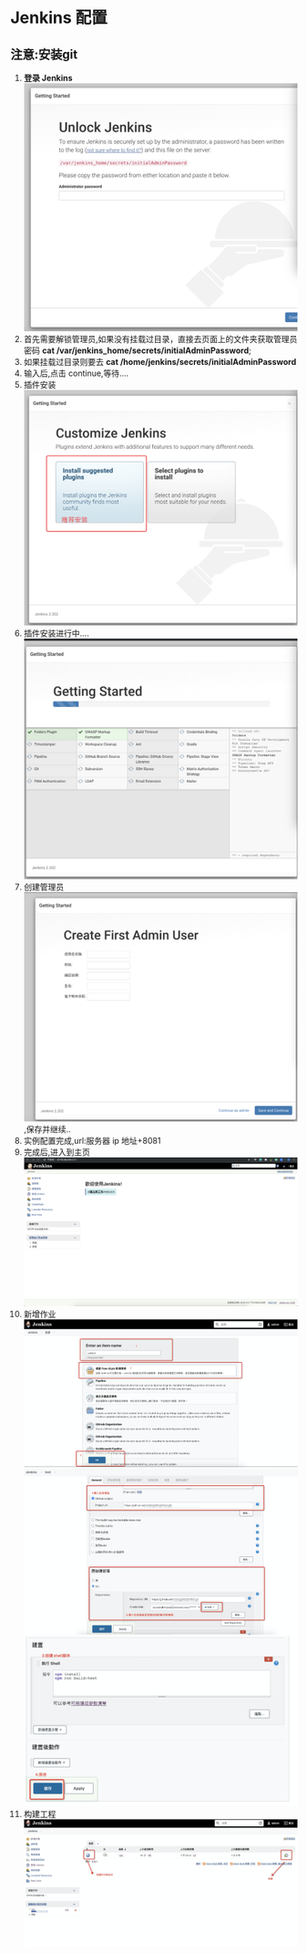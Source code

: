 <!--
 * @Author: wy
 * @Date: 2019-11-03 19:56:52
 * @LastEditTime: 2020-08-29 09:29:17
 * @LastEditors: Please set LastEditors
 * @Description: 
 * @FilePath: /learningnotes/jenkinsconfig/jenkinsConfig.md
-->
# Jenkins 配置

## 注意:安装git

1. **登录 Jenkins** ![jenkins登录页](img/loginjenkins.png)
2. 首先需要解锁管理员,如果没有挂载过目录，直接去页面上的文件夹获取管理员密码 **cat /var/jenkins_home/secrets/initialAdminPassword**;
3. 如果挂载过目录则要去 **cat /home/jenkins/secrets/initialAdminPassword**
4. 输入后,点击 continue,等待....
5. 插件安装![安装推荐插件](img/installplugins.png)
6. 插件安装进行中....![插件安装等待中](img/pluginsinstall...png)
7. 创建管理员![创建管理员](img/createadmin.png),保存并继续..
8. 实例配置完成,url:服务器 ip 地址+8081
9. 完成后,进入到主页![主页](img/jenkinsindex.png)
10. 新增作业![工程](img/createProject-setp1.png)![工程](img/createProject-step2.png)![工程](img/createProject-step3.png)
11. 构建工程![构建](img/buildProject.png)